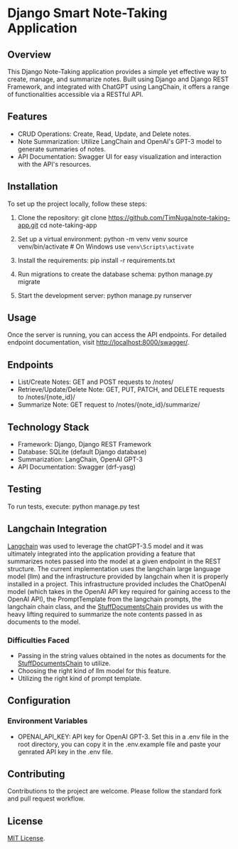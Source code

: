 # Django Smart Note-Taking Application

## Overview
This Django Note-Taking application provides a simple yet effective way to create, manage, and summarize notes. Built using Django and Django REST Framework, and integrated with ChatGPT using LangChain, it offers a range of functionalities accessible via a RESTful API.

## Features
* CRUD Operations: Create, Read, Update, and Delete notes.
* Note Summarization: Utilize LangChain and OpenAI's GPT-3 model to generate summaries of notes.
* API Documentation: Swagger UI for easy visualization and interaction with the API's resources.

## Installation
To set up the project locally, follow these steps:

1. Clone the repository:
    git clone https://github.com/TimNuga/note-taking-app.git
    cd note-taking-app

2. Set up a virtual environment:
    python -m venv venv
    source venv/bin/activate  # On Windows use `venv\Scripts\activate`
    
3. Install the requirements:
    pip install -r requirements.txt

4. Run migrations to create the database schema:
    python manage.py migrate

5. Start the development server:
    python manage.py runserver

## Usage
Once the server is running, you can access the API endpoints. For detailed endpoint documentation, visit [http://localhost:8000/swagger/](http://localhost:8000/swagger/).

## Endpoints
* List/Create Notes: GET and POST requests to /notes/
* Retrieve/Update/Delete Note: GET, PUT, PATCH, and DELETE requests to /notes/{note_id}/
* Summarize Note: GET request to /notes/{note_id}/summarize/

## Technology Stack
* Framework: Django, Django REST Framework
* Database: SQLite (default Django database)
* Summarization: LangChain, OpenAI GPT-3
* API Documentation: Swagger (drf-yasg)

## Testing
To run tests, execute: python manage.py test

## Langchain Integration
[Langchain](https://python.langchain.com/docs/get_started/introduction) was used to leverage the chatGPT-3.5 model and it was ultimately integrated into the application providing a feature that summarizes notes passed into the model at a given endpoint in the REST structure. The current implementation uses the langchain large language model (llm) and the infrastructure provided by langchain when it is properly installed in a project. This infrastructure provided includes the ChatOpenAI model (which takes in the OpenAI API key required for gaining access to the OpenAI API), the PromptTemplate from the langchain prompts, the langchain chain class, and the [StuffDocumentsChain](https://python.langchain.com/docs/modules/chains/document/stuff) provides us with the heavy lifting required to summarize the note contents passed in as documents to the model. 

### Difficulties Faced
* Passing in the string values obtained in the notes as documents for the [StuffDocumentsChain](https://python.langchain.com/docs/modules/chains/document/stuff) to utilize.
* Choosing the right kind of llm model for this feature.
* Utilizing the right kind of prompt template.

## Configuration

### Environment Variables
* OPENAI_API_KEY: API key for OpenAI GPT-3. Set this in a .env file in the root directory, you can copy it in the .env.example file and paste your genrated API key in the .env file.

## Contributing
Contributions to the project are welcome. Please follow the standard fork and pull request workflow.

## License
[MIT License](LICENSE).
